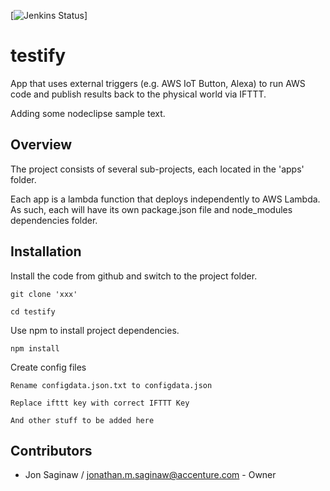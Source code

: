 [![Jenkins Status](http://ec2-54-172-176-131.compute-1.amazonaws.com/jenkins/job/testify-build/badge/icon)]

# testify
App that uses external triggers (e.g. AWS IoT Button, Alexa) to run AWS code and publish results back to the physical world via IFTTT.

Adding some nodeclipse sample text.

## Overview

The project consists of several sub-projects, each located in the 'apps' folder.

Each app is a lambda function that deploys independently to AWS Lambda.  As such, each will have its own
package.json file and node_modules dependencies folder.

## Installation

Install the code from github and switch to the project folder.

```
git clone 'xxx'

cd testify

```
Use npm to install project dependencies.

```
npm install

```

Create config files

```
Rename configdata.json.txt to configdata.json

Replace ifttt key with correct IFTTT Key

And other stuff to be added here

```


## Contributors

- Jon Saginaw / jonathan.m.saginaw@accenture.com - Owner

